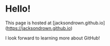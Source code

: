 # Hello!
This page is hosted at [jacksondrown.github.io]
(https://jacksondrown.github.io)

I look forward to learning more about GitHub!
